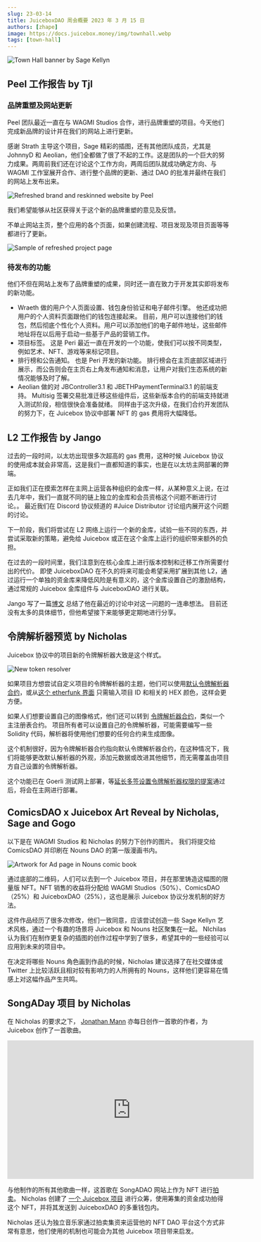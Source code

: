 ```yaml
---
slug: 23-03-14
title: JuiceboxDAO 周会概要 2023 年 3 月 15 日
authors: [zhape]
image: https://docs.juicebox.money/img/townhall.webp
tags: [town-hall]
---
```


![Town Hall banner by Sage Kellyn](https://docs.juicebox.money/img/townhall.webp) 


## Peel 工作报告 by Tjl

### 品牌重塑及网站更新



Peel 团队最近一直在与 WAGMI Studios 合作，进行品牌重塑的项目。今天他们完成新品牌的设计并在我们的网站上进行更新。

感谢 Strath 主导这个项目，Sage 精彩的插图，还有其他团队成员，尤其是 JohnnyD 和 Aeolian，他们全都做了很了不起的工作。这是团队的一个巨大的努力成果。两周前我们还在讨论这个工作方向，两周后团队就成功确定方向、与 WAGMI 工作室展开合作、进行整个品牌的更新、通过 DAO 的批准并最终在我们的网站上发布出来。

![Refreshed brand and reskinned website by Peel](refreshed_brand_website.png)

我们希望能够从社区获得关于这个新的品牌重塑的意见及反馈。

不单止网站主页，整个应用的各个页面，如果创建流程、项目发现及项目页面等等都进行了更新。

![Sample of refreshed project page](project_cartjark.png)

### 待发布的功能

他们不但在网站上发布了品牌重塑的成果，同时还一直在致力于开发其实即将发布的新功能。

- Wraeth 做的用户个人页面设置、钱包身份验证和电子邮件引擎。 他还成功把用户的个人资料页面跟他们的钱包连接起来。 目前，用户可以连接他们的钱包，然后彻底个性化个人资料。用户可以添加他们的电子邮件地址，这些邮件地址将在以后用于启动一些基于产品的营销工作。
- 项目标签。 这是 Peri 最近一直在开发的一个功能，使我们可以按不同类型，例如艺术、NFT、游戏等来标记项目。
- 排行榜和公告通知。 也是 Peri 开发的新功能。 排行榜会在主页底部区域进行展示，而公告则会在主页右上角发布通知和消息，让用户对我们生态系统的新情况能够及时了解。
- Aeolian 做的对 JBController3.1 和 JBETHPaymentTerminal3.1 的前端支持。 Multisig 签署交易批准迁移这些组件后，这些新版本合约的前端支持就进入测试阶段，相信很快会准备就绪。 同样由于这次升级，在我们合约开发团队的努力下，在 Juicebox 协议中部署 NFT 的 gas 费用将大幅降低。



## L2 工作报告 by Jango

过去的一段时间，以太坊出现很多次超高的 gas 费用，这种时候 Juicebox 协议的使用成本就会非常高，这是我们一直都知道的事实，也是在以太坊主网部署的弊端。

正如我们正在摸索怎样在主网上运营各种组织的金库一样，从某种意义上说，在过去几年中，我们一直就不同的链上独立的金库和会员资格这个问题不断进行讨论。。 最近我们在 Discord 协议频道的 #Juice Distributor 讨论组内展开这个问题的讨论。

下一阶段，我们将尝试在 L2 网络上运行一个新的金库，试验一些不同的东西，并尝试采取新的策略，避免给 Juicebox 或正在这个金库上运行的组织带来额外的负担。

在过去的一段时间里，我们注意到在核心金库上进行版本控制和迁移工作所需要付出的代价。 即使 JuiceboxDAO 在不久的将来可能会希望采用扩展到其他 L2，通过运行一个单独的资金库来降低风险是有意义的，这个金库设置自己的激励结构，通过常规的 Juicebox 金库组件与 JuiceboxDAO 进行关联。

Jango 写了一篇[博文](https://jango.eth.limo/03EDF541-0137-45F7-834B-B346DD0CEBD5/) 总结了他在最近的讨论中对这一问题的一连串想法。 目前还没有太多的具体细节，但他希望接下来能够更定期地进行分享。



## 令牌解析器预览 by Nicholas

Juicebox 协议中的项目新的令牌解析器大致是这个样式。

![New token resolver](newtokenresolver.png)

如果项目方想尝试自定义项目的令牌解析器的主题，他们可以使用[默认令牌解析器合约](https://goerli.etherscan.io/address/0x280dd5911677ADcA9411936F0EEA97510284f4a6#readContract)，或从[这个 etherfunk 界面](https://goerli.etherfunk.io/address/0x280dd5911677ADcA9411936F0EEA97510284f4a6?fn=setTheme&args=%5B%22340%22%2C%22FF6B93%22%2C%22FFB3C7%22%2C%22FFB3D&run=21%5) 只需输入项目 ID 和相关的 HEX 颜色，这样会更方便。

如果人们想要设置自己的图像格式，他们还可以转到 [令牌解析器合约](https://goerli.etherscan.io/address/0xd32Bbb759246FCFbe1cB17f8730051dd7e006D7c#readContract)，类似一个主注册表合约。 项目所有者可以设置自己的令牌解析器，可能需要编写一些 Solidity 代码，解析器将使用他们想要的任何合约来生成图像。

这个机制很好，因为令牌解析器合约指向默认令牌解析器合约，在这种情况下，我们将能够更改默认解析器的外观，添加元数据或改进其他细节，而无需覆盖由项目方自己设置的令牌解析器。

这个功能已在 Goerli 测试网上部署，等[延长多签设置令牌解析器权限的提案](https://www.jbdao.org/p/356)通过后，将会在主网进行部署。

## ComicsDAO x Juicebox Art Reveal by Nicholas, Sage and Gogo

以下是在 WAGMI Studios 和 Nicholas 的努力下创作的图片。 我们将提交给 ComicsDAO 并印刷在 Nouns DAO 的第一版漫画书内。

![Artwork for Ad page in Nouns comic book](pool-party.png)

通过底部的二维码，人们可以去到一个 Juicebox 项目，并在那里铸造这幅图的限量版 NFT。NFT 销售的收益将分配给 WAGMI Studios（50%）、ComicsDAO（25%）和 JuiceboxDAO（25%），这也是展示 Juicebox 协议分发机制的好方法。

这件作品经历了很多次修改，他们一致同意，应该尝试创造一些 Sage Kellyn 艺术风格，通过一个有趣的场景将 Juicebox 和 Nouns 社区聚集在一起。 NIchilas 认为我们在制作更复杂的插图的创作过程中学到了很多，希望其中的一些经验可以应用到未来的项目中。

在决定将哪些 Nouns 角色画到作品的时候，Nicholas 建议选择了在社交媒体或 Twitter 上比较活跃且相对较有影响力的人所拥有的 Nouns，这样他们更容易在情感上对这幅作品产生共鸣。

## SongADay 项目 by Nicholas

在 Nicholas 的要求之下， [Jonathan Mann](https://twitter.com/songadaymann) 亦每日创作一首歌的作者，为 Juicebox 创作了一首歌曲。

<iframe width="560" height="315" src="https://www.youtube.com/embed/uPIEcjbttWo" title="YouTube video player" frameborder="0" allow="accelerometer; autoplay; clipboard-write; encrypted-media; gyroscope; picture-in-picture; web-share" allowfullscreen></iframe>

与他制作的所有其他歌曲一样，这首歌在 SongADAO 网站上作为 NFT 进行[拍卖](https://songaday.world/auction/5181/)。 Nicholas 创建了 [一个 Juicebox 项目](https://juicebox.money/v2/p/455) 进行众筹，使用筹集的资金成功拍得这个 NFT，并将其发送到 JuiceboxDAO 的多重钱包内。

Nicholas 还认为独立音乐家通过拍卖集资来运营他的 NFT DAO 平台这个方式非常有意思，他们使用的机制也可能会为其他 Juicebox 项目带来启发。

